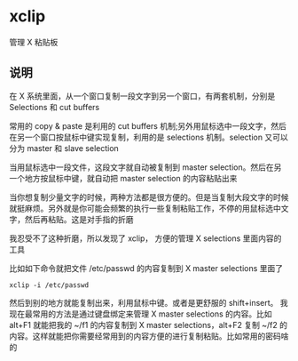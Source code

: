 xclip
===

管理 X 粘贴板

## 说明

在 X 系统里面，从一个窗口复制一段文字到另一个窗口，有两套机制，分别是 Selections 和 cut buffers

常用的 copy & paste 是利用的 cut buffers 机制;另外用鼠标选中一段文字，然后在另一个窗口按鼠标中键实现复制，利用的是 selections 机制。selection 又可以分为 master 和 slave selection

当用鼠标选中一段文件，这段文字就自动被复制到 master selection。然后在另一个地方按鼠标中键，就自动把 master selection 的内容粘贴出来

当你想复制少量文字的时候，两种方法都是很方便的。但是当复制大段文字的时候就挺麻烦。另外就是你可能会频繁的执行一些复制粘贴工作，不停的用鼠标选中文字，然后再粘贴。这是对手指的折磨

我忍受不了这种折磨，所以发现了 xclip， 方便的管理 X selections 里面内容的工具

比如如下命令就把文件 /etc/passwd 的内容复制到 X master selections 里面了

```
xclip -i /etc/passwd

```

然后到别的地方就能复制出来，利用鼠标中键。或者是更舒服的 shift+insert。 我现在最常用的方法是通过键盘绑定来管理 X master selections 的内容。比如 alt+F1 就能把我的 ~/f1 的内容复制到 X master selections，alt+F2 复制 ~/f2 的内容。这样就能把你需要经常用到的内容方便的进行复制粘贴。比如常用的密码啥的


